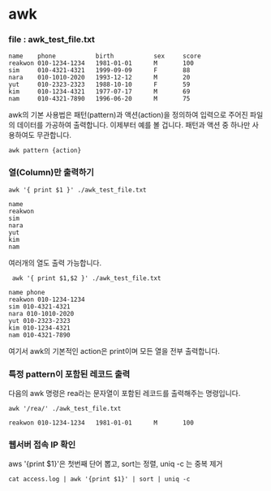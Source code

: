 # awk

### file : awk_test_file.txt

```
name    phone           birth           sex     score
reakwon 010-1234-1234   1981-01-01      M       100
sim     010-4321-4321   1999-09-09      F       88
nara    010-1010-2020   1993-12-12      M       20
yut     010-2323-2323   1988-10-10      F       59
kim     010-1234-4321   1977-07-17      M       69
nam     010-4321-7890   1996-06-20      M       75
```

awk의 기본 사용법은 패턴(pattern)과 액션(action)을 정의하여 입력으로 주어진 파일의 데이터를 가공하여 출력합니다. 이제부터 예를 볼 겁니다. 패턴과 액션 중 하나만 사용하여도 무관합니다.

```
awk pattern {action} 
```

### 열(Column)만 출력하기

```
awk '{ print $1 }' ./awk_test_file.txt
```

```
name
reakwon
sim
nara
yut
kim
nam
```

여러개의 열도 출력 가능합니다.

```
 awk '{ print $1,$2 }' ./awk_test_file.txt
```

```
name phone
reakwon 010-1234-1234
sim 010-4321-4321
nara 010-1010-2020
yut 010-2323-2323
kim 010-1234-4321
nam 010-4321-7890
```

여기서 awk의 기본적인 action은 print이며 모든 열을 전부 출력합니다.

### 특정 pattern이 포함된 레코드 출력

다음의 awk 명령은 rea라는 문자열이 포함된 레코드를 출력해주는 명령입니다. 

```
awk '/rea/' ./awk_test_file.txt
```

```
reakwon 010-1234-1234   1981-01-01      M       100
```

### 웹서버 접속 IP 확인

aws '{print $1}'은 첫번째 단어 뽑고, sort는 정렬, uniq -c 는 중복 제거

```
cat access.log | awk '{print $1}' | sort | uniq -c
```









